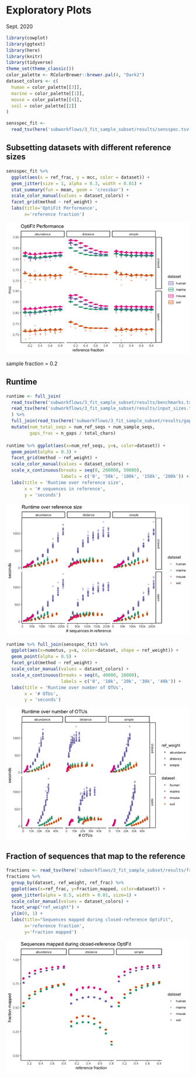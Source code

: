 Exploratory Plots
================
Sept. 2020

``` r
library(cowplot)
library(ggtext)
library(here)
library(knitr)
library(tidyverse)
theme_set(theme_classic())
color_palette <- RColorBrewer::brewer.pal(4, "Dark2")
dataset_colors <- c(
  human = color_palette[[3]],
  marine = color_palette[[1]],
  mouse = color_palette[[4]],
  soil = color_palette[[2]]
)
```

``` r
sensspec_fit <-
  read_tsv(here('subworkflows/3_fit_sample_subset/results/sensspec.tsv'))
```

## Subsetting datasets with different reference sizes

``` r
sensspec_fit %>%
  ggplot(aes(x = ref_frac, y = mcc, color = dataset)) +
  geom_jitter(size = 1, alpha = 0.3, width = 0.01) +
  stat_summary(fun = mean, geom = 'crossbar') +
  scale_color_manual(values = dataset_colors) +
  facet_grid(method ~ ref_weight) +
  labs(title='OptiFit Performance',
       x='reference fraction')
```

![](figures/fit_ref_frac-1.png)<!-- -->

sample fraction = 0.2

## Runtime

``` r
runtime <- full_join(
  read_tsv(here('subworkflows/3_fit_sample_subset/results/benchmarks.tsv')),
  read_tsv(here('subworkflows/3_fit_sample_subset/results/input_sizes.tsv'))
  ) %>% 
  full_join(read_tsv(here('subworkflows/3_fit_sample_subset/results/gap_counts.tsv'))) %>% 
  mutate(num_total_seqs = num_ref_seqs + num_sample_seqs,
         gaps_frac = n_gaps / total_chars)

runtime %>% ggplot(aes(x=num_ref_seqs, y=s, color=dataset)) +
  geom_point(alpha = 0.3) +
  facet_grid(method ~ ref_weight) +
  scale_color_manual(values = dataset_colors) +
  scale_x_continuous(breaks = seq(0, 200000, 50000),
                     labels = c('0', '50k', '100k', '150k', '200k')) +
  labs(title = 'Runtime over reference size',
       x = '# sequences in reference',
       y = 'seconds')
```

![](figures/runtime_ref_seqs-1.png)<!-- -->

``` r
runtime %>% full_join(sensspec_fit) %>% 
  ggplot(aes(x=numotus, y=s, color=dataset, shape = ref_weight)) +
  geom_point(alpha = 0.5) +
  facet_grid(method ~ ref_weight) +
  scale_color_manual(values = dataset_colors) +
  scale_x_continuous(breaks = seq(0, 40000, 10000),
                     labels = c('0', '10k', '20k', '30k', '40k')) +
  labs(title = 'Runtime over number of OTUs',
       x = '# OTUs',
       y = 'seconds')
```

![](figures/runtime_numotus-1.png)<!-- -->

## Fraction of sequences that map to the reference

``` r
fractions <- read_tsv(here('subworkflows/3_fit_sample_subset/results/fraction_reads_mapped.tsv'))
fractions %>% 
  group_by(dataset, ref_weight, ref_frac) %>% 
  ggplot(aes(x=ref_frac, y=fraction_mapped, color=dataset)) +
  geom_jitter(alpha = 0.5, width = 0.01, size=1) +
  scale_color_manual(values = dataset_colors) +
  facet_wrap("ref_weight") +
  ylim(0, 1) +
  labs(title="Sequences mapped during closed-reference OptiFit",
       x='reference fraction',
       y='fraction mapped')
```

![](figures/fraction_reads_mapped-1.png)<!-- -->
